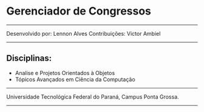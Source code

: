 # Gerenciador de Congressos
---
Desenvolvido por: Lennon Alves
Contribuições: Victor Ambiel

---

## Disciplinas:
 * Analise e Projetos Orientados à Objetos
 * Tópicos Avançados em Ciência da Computação
 
----

Universidade Tecnológica Federal do Paraná,
Campus Ponta Grossa.

---